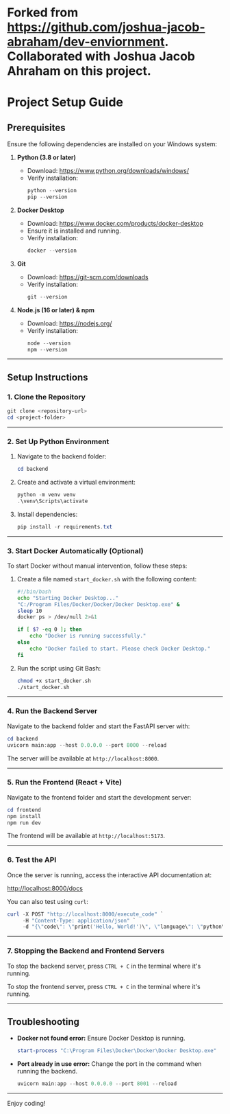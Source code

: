 # Forked from https://github.com/joshua-jacob-abraham/dev-enviornment. Collaborated with Joshua Jacob Ahraham on this project.
# Project Setup Guide

## Prerequisites
Ensure the following dependencies are installed on your Windows system:

1. **Python (3.8 or later)**
   - Download: https://www.python.org/downloads/windows/
   - Verify installation:
     ```powershell
     python --version
     pip --version
     ```

2. **Docker Desktop**
   - Download: https://www.docker.com/products/docker-desktop
   - Ensure it is installed and running.
   - Verify installation:
     ```powershell
     docker --version
     ```

3. **Git**
   - Download: https://git-scm.com/downloads
   - Verify installation:
     ```powershell
     git --version
     ```

4. **Node.js (16 or later) & npm**
   - Download: https://nodejs.org/
   - Verify installation:
     ```powershell
     node --version
     npm --version
     ```

---

## Setup Instructions

### 1. Clone the Repository
```powershell
git clone <repository-url>
cd <project-folder>
```

---

### 2. Set Up Python Environment

1. Navigate to the backend folder:
    ```powershell
    cd backend
    ```

2. Create and activate a virtual environment:
    ```powershell
    python -m venv venv
    .\venv\Scripts\activate
    ```

3. Install dependencies:
    ```powershell
    pip install -r requirements.txt
    ```

---

### 3. Start Docker Automatically (Optional)
To start Docker without manual intervention, follow these steps:

1. Create a file named `start_docker.sh` with the following content:
    ```bash
    #!/bin/bash
    echo "Starting Docker Desktop..."
    "C:/Program Files/Docker/Docker/Docker Desktop.exe" &
    sleep 10
    docker ps > /dev/null 2>&1

    if [ $? -eq 0 ]; then
        echo "Docker is running successfully."
    else
        echo "Docker failed to start. Please check Docker Desktop."
    fi
    ```

2. Run the script using Git Bash:
    ```bash
    chmod +x start_docker.sh
    ./start_docker.sh
    ```

---

### 4. Run the Backend Server

Navigate to the backend folder and start the FastAPI server with:

```powershell
cd backend
uvicorn main:app --host 0.0.0.0 --port 8000 --reload
```

The server will be available at `http://localhost:8000`.

---

### 5. Run the Frontend (React + Vite)

Navigate to the frontend folder and start the development server:

```powershell
cd frontend
npm install
npm run dev
```

The frontend will be available at `http://localhost:5173`.

---

### 6. Test the API

Once the server is running, access the interactive API documentation at:

[http://localhost:8000/docs](http://localhost:8000/docs)

You can also test using `curl`:

```powershell
curl -X POST "http://localhost:8000/execute_code" `
     -H "Content-Type: application/json" `
     -d "{\"code\": \"print('Hello, World!')\", \"language\": \"python\"}"
```

---

### 7. Stopping the Backend and Frontend Servers
To stop the backend server, press `CTRL + C` in the terminal where it's running.

To stop the frontend server, press `CTRL + C` in the terminal where it's running.

---

## Troubleshooting

- **Docker not found error:** Ensure Docker Desktop is running.
  ```powershell
  start-process "C:\Program Files\Docker\Docker\Docker Desktop.exe"
  ```

- **Port already in use error:** Change the port in the command when running the backend.
  ```powershell
  uvicorn main:app --host 0.0.0.0 --port 8001 --reload
  ```

---

Enjoy coding!

